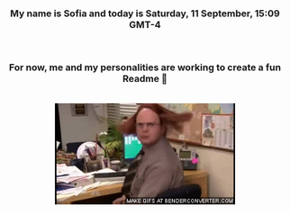 


<div align="center">
<h3 >My name is Sofia and today is Saturday, 11 September, 15:09 GMT-4</h3><br>
<h3 >For now, me and my personalities are working to create a fun Readme 👋
</h3><br>
<img src='img/dwight.gif' alt='working...'/>
</div>
